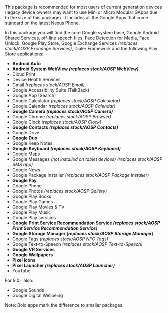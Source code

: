 This package is recommended for most users of current generation devices (legacy device owners may want to use Mini or Micro Modular GApps due to the size of this package). It includes all the Google Apps that come standard on the latest Nexus Phone.

In this package you will find the core Google system base, Google Android Shared Services, off-line speech files, Face Detection for Media, Face Unlock, Google Play Store, Google Exchange Services _(replaces stock/AOSP Exchange Services)_, Dialer Framework and the following Play Store applications:

* **Android Auto**
* **Android System WebView _(replaces stock/AOSP WebView)_**
* Cloud Print
* Device Health Services
* Gmail _(replaces stock/AOSP Email)_
* Google Accessibility Suite (TalkBack)
* Google App (Search)
* Google Calculator _(replaces stock/AOSP Calculator)_
* Google Calendar _(replaces stock/AOSP Calendar)_
* **Google Camera _(replaces stock/AOSP Camera)_**
* Google Chrome _(replaces stock/AOSP Browser)_
* Google Clock _(replaces stock/AOSP Clock)_
* **Google Contacts _(replaces stock/AOSP Contacts)_**
* Google Drive
* **Google Duo**
* Google Keep Notes
* **Google Keyboard _(replaces stock/AOSP Keyboard)_**
* Google Maps
* Google Messages _(not installed on tablet devices) (replaces stock/AOSP SMS app)_
* Google News
* Google Package Installer _(replaces stock/AOSP Package Installer)_
* **Google Pay**
* Google Phone
* Google Photos _(replaces stock/AOSP Gallery)_
* Google Play Books
* Google Play Games
* Google Play Movies & TV
* Google Play Music
* Google Play services
* **Google Print Service Recommendation Service _(replaces stock/AOSP Print Service Recommendation Service)_**
* **Google Storage Manager _(replaces stock/AOSP Storage Manager)_**
* Google Tags _(replaces stock/AOSP NFC Tags)_
* Google Text-to-Speech _(replaces stock/AOSP Text-to-Speech)_
* **Google VR Services**
* **Google Wallpapers**
* **Pixel Icons**
* **Pixel Launcher _(replaces stock/AOSP Launcher)_**
* YouTube

For 9.0+ also:
* Google Sounds
* Google Digital Wellbeing

Note: Bold apps mark the difference to smaller packages.